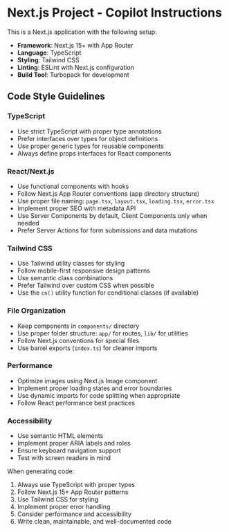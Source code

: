 <!-- Use this file to provide workspace-specific custom instructions to Copilot. For more details, visit https://code.visualstudio.com/docs/copilot/copilot-customization#_use-a-githubcopilotinstructionsmd-file -->

# Next.js Project - Copilot Instructions

This is a Next.js application with the following setup:
- **Framework**: Next.js 15+ with App Router
- **Language**: TypeScript 
- **Styling**: Tailwind CSS
- **Linting**: ESLint with Next.js configuration
- **Build Tool**: Turbopack for development

## Code Style Guidelines

### TypeScript
- Use strict TypeScript with proper type annotations
- Prefer interfaces over types for object definitions
- Use proper generic types for reusable components
- Always define props interfaces for React components

### React/Next.js
- Use functional components with hooks
- Follow Next.js App Router conventions (app directory structure)
- Use proper file naming: `page.tsx`, `layout.tsx`, `loading.tsx`, `error.tsx`
- Implement proper SEO with metadata API
- Use Server Components by default, Client Components only when needed
- Prefer Server Actions for form submissions and data mutations

### Tailwind CSS
- Use Tailwind utility classes for styling
- Follow mobile-first responsive design patterns
- Use semantic class combinations
- Prefer Tailwind over custom CSS when possible
- Use the `cn()` utility function for conditional classes (if available)

### File Organization
- Keep components in `components/` directory
- Use proper folder structure: `app/` for routes, `lib/` for utilities
- Follow Next.js conventions for special files
- Use barrel exports (`index.ts`) for cleaner imports

### Performance
- Optimize images using Next.js Image component
- Implement proper loading states and error boundaries
- Use dynamic imports for code splitting when appropriate
- Follow React performance best practices

### Accessibility
- Use semantic HTML elements
- Implement proper ARIA labels and roles
- Ensure keyboard navigation support
- Test with screen readers in mind

When generating code:
1. Always use TypeScript with proper types
2. Follow Next.js 15+ App Router patterns
3. Use Tailwind CSS for styling
4. Implement proper error handling
5. Consider performance and accessibility
6. Write clean, maintainable, and well-documented code

